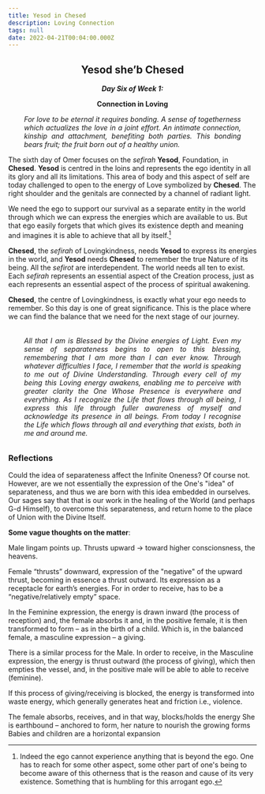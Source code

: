 ```yaml
---
title: Yesod in Chesed
description: Loving Connection
tags: null
date: 2022-04-21T00:04:00.000Z
---
```


<div style="font-weight: bold; text-align:center">
<h2>Yesod she’b Chesed</h2>
<i>Day Six of Week 1:</i>
<p>Connection in Loving</p>

</div>
<div style="text-align: justify; margin-left: 2rem; margin-right: 2rem; font-style: italic">
<p>

For love to be eternal it requires bonding. A sense of togetherness which actualizes the love in a joint effort. An intimate connection, kinship and attachment, benefiting both parties. This bonding bears fruit; the fruit born out of a healthy union.

</p>
</div>

The sixth day of Omer focuses on the _sefirah_ **Yesod**, Foundation, in **Chesed**. **Yesod** is centred in the loins and represents the ego identity in all its glory and all its limitations. This area of body and this aspect of self are today challenged to open to the energy of Love symbolized by **Chesed**. The right shoulder and the genitals are connected by a channel of radiant light.

We need the ego to support our survival as a separate entity in the world through which we can express the energies which are available to us. But that ego easily forgets that which gives its existence depth and meaning and imagines it is able to achieve that all by itself.[^1]

**Chesed**, the _sefirah_ of Lovingkindness, needs **Yesod** to express its energies in the world, and **Yesod** needs **Chesed** to remember the true Nature of its being. All the _sefirot_ are interdependent. The world needs all ten to exist. Each _sefirah_ represents an essential aspect of the Creation process, just as each represents an essential aspect of the process of spiritual awakening.

**Chesed**, the centre of Lovingkindness, is exactly what your ego needs to remember. So this day is one of great significance. This is the place where we can find the balance that we need for the next stage of our journey.

<div style="font-style: italic; margin: 2rem; text-align: justify">
All that I am is Blessed by the Divine energies of Light. Even my sense of separateness begins to open to this blessing, remembering that I am more than I can ever know. Through whatever difficulties I face, I remember that the world is speaking to me out of Divine Understanding. Through every cell of my being this Loving energy awakens, enabling me to perceive with greater clarity the One Whose Presence is everywhere and everything. As I recognize the Life that flows through all being, I express this life through fuller awareness of myself and acknowledge its presence in all beings. From today I recognise the Life which flows through all and everything that exists, both in me and around me.
</div>

<h3>Reflections</h3>

[^1]: Indeed the ego cannot experience anything that is beyond the ego. One has to reach for some other aspect, some other part of one's being to become aware of this otherness that is the reason and cause of its very existence. Something that is humbling for this arrogant ego.

Could the idea of separateness affect the Infinite Oneness? Of course not. However, are we not essentially the expression of the One's "idea" of separateness, and thus we are born with this idea embedded in ourselves. Our sages say that that is our work in the healing of the World (and perhaps G-d Himself), to overcome this separateness, and return home to the place of Union with the Divine Itself.

**Some vague thoughts on the matter**:

Male lingam points up.
Thrusts upward -> toward higher conscionsness, the heavens.

Female “thrusts” downward, expression of the "negative" of the upward thrust, becoming in essence a thrust outward. Its expression as a receptacle for earth’s energies. For in order to receive, has to be a “negative/relatively empty” space.

In the Feminine expression, the energy is drawn inward (the process of reception) and, the female absorbs it and, in the positive female, it is then transformed to form – as in the birth of a child. Which is, in the balanced female, a masculine expression – a giving.

There is a similar process for the Male. In order to receive, in the Masculine expression, the energy is thrust outward (the process of giving), which then empties the vessel, and, in the positive male will be able to able to receive (feminine).

If this process of giving/receiving is blocked, the energy is transformed into waste energy, which generally generates heat and friction i.e., violence.

The female absorbs, receives, and in that way, blocks/holds the energy
She is earthbound – anchored to form, her nature to nourish the growing forms
Babies and children are a horizontal expansion
